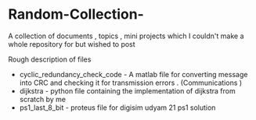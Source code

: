 # Random-Collection-
A collection of documents , topics , mini projects which I couldn't make a whole repository for but wished to post 

Rough description of files 

* cyclic_redundancy_check_code - A matlab file for converting message into CRC and checking it for transmission errors . (Communications ) 
* dijkstra - python file containing the implementation of dijkstra from scratch by me 
* ps1_last_8_bit - proteus file for digisim udyam 21 ps1 solution 
